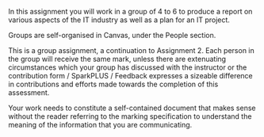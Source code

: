In this assignment you will work in a group of 4 to 6 to produce a report on various aspects of the IT industry as well as a plan for an IT project.

Groups are self-organised in Canvas, under the People section.

This is a group assignment, a continuation to Assignment 2. Each person in the group will receive the same mark, unless there are extenuating circumstances which your group has discussed with the instructor or the contribution form / SparkPLUS / Feedback expresses a sizeable difference in contributions and efforts made towards the completion of this assessment.

Your work needs to constitute a self-contained document that makes sense without the reader referring to the marking specification to understand the meaning of the information that you are communicating.
